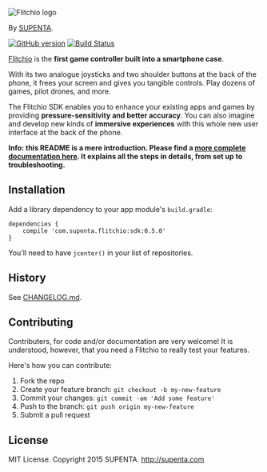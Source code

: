 ![Flitchio logo](https://raw.github.com/supenta/flitchio-sdk/master/flitchio_logo.png)

By [SUPENTA](https://supenta.com/).

[![GitHub version](https://badge.fury.io/gh/supenta%2Fflitchio-sdk.svg)](http://badge.fury.io/gh/supenta%2Fflitchio-sdk)
[![Build Status](https://travis-ci.org/SUPENTA/flitchio-sdk.svg)](https://travis-ci.org/SUPENTA/flitchio-sdk)

[Flitchio](https://flitch.io/) is the **first game controller built into a smartphone case**.

With its two analogue joysticks and two shoulder buttons at the back of the phone,
it frees your screen and gives you tangible controls. Play dozens of games, pilot drones, and more.

The Flitchio SDK enables you to enhance your existing apps and games by providing
**pressure-sensitivity and better accuracy**. You can also imagine and develop new kinds
of **immersive experiences** with this whole new user interface at the back of the phone.


**Info: this README is a mere introduction. Please find a [more complete documentation here](http://dev.flitch.io/).
It explains all the steps in details, from set up to troubleshooting.**


## Installation

Add a library dependency to your app module's `build.gradle`:

```
dependencies {
    compile 'com.supenta.flitchio:sdk:0.5.0'
}
```

You'll need to have `jcenter()` in your list of repositories.


## History

See [CHANGELOG.md](CHANGELOG.md).


## Contributing

Contributers, for code and/or documentation are very welcome!
It is understood, however, that you need a Flitchio to really test your features.

Here's how you can contribute:

1. Fork the repo
2. Create your feature branch: `git checkout -b my-new-feature`
3. Commit your changes: `git commit -am 'Add some feature'`
4. Push to the branch: `git push origin my-new-feature`
5. Submit a pull request


## License

MIT License. Copyright 2015 SUPENTA. http://supenta.com
